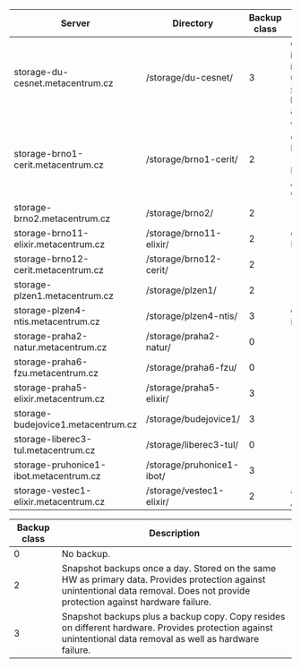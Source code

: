 | Server                                     | Directory                  | Backup<br/>class |  Note                |
|--------------------------------------------|----------------------------| -----------------|----------------------|
| storage-du-cesnet.metacentrum.cz           | /storage/du-cesnet/        | 3                | **Currently inaccessible;we recommend to use [Object storages](../../data/storage-department/#object-storage) as a backup and archiving site**  |
| storage-brno1-cerit.metacentrum.cz         | /storage/brno1-cerit/      | 2                | Will be decommisioned by winter/spring 2024; data will be moved to /storage/brno12-cerit/         |
| storage-brno2.metacentrum.cz               | /storage/brno2/            | 2                |          |
| storage-brno11-elixir.metacentrum.cz       | /storage/brno11-elixir/    | 2                |  dedicated to ELIXIR-CZ    |
| storage-brno12-cerit.metacentrum.cz        | /storage/brno12-cerit/     | 2                |                                      |
| storage-plzen1.metacentrum.cz              | /storage/plzen1/           | 2                |             |
| storage-plzen4-ntis.metacentrum.cz         | /storage/plzen4-ntis/      | 3                |  dedicated to iti/kky groups  |
| storage-praha2-natur.metacentrum.cz        | /storage/praha2-natur/     | 0                |               |
| storage-praha6-fzu.metacentrum.cz          | /storage/praha6-fzu/       | 0                |               |
| storage-praha5-elixir.metacentrum.cz       | /storage/praha5-elixir/    | 3                |               | 
| storage-budejovice1.metacentrum.cz         | /storage/budejovice1/      | 3                |             |
| storage-liberec3-tul.metacentrum.cz        | /storage/liberec3-tul/     | 0                |             |
| storage-pruhonice1-ibot.metacentrum.cz     | /storage/pruhonice1-ibot/  | 3                |               |
| storage-vestec1-elixir.metacentrum.cz      | /storage/vestec1-elixir/   | 2                |  also /storage/praha1/           |

| Backup class | Description |
|--------------|-------------|
| 0            | No backup.  |
| 2            | Snapshot backups once a day. Stored on the same HW as primary data. Provides protection against unintentional data removal. Does not provide protection against hardware failure. |
| 3            | Snapshot backups plus a backup copy. Copy resides on different hardware. Provides protection against unintentional data removal as well as hardware failure. |


